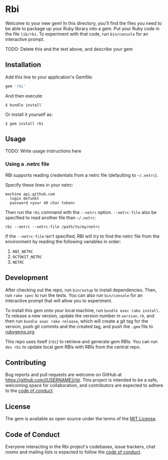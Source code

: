 # Rbi

Welcome to your new gem! In this directory, you'll find the files you need to be able to package up your Ruby library into a gem. Put your Ruby code in the file `lib/rbi`. To experiment with that code, run `bin/console` for an interactive prompt.

TODO: Delete this and the text above, and describe your gem

## Installation

Add this line to your application's Gemfile:

```ruby
gem 'rbi'
```

And then execute:

    $ bundle install

Or install it yourself as:

    $ gem install rbi

## Usage

TODO: Write usage instructions here

### Using a .netrc file

RBI supports reading credentials from a netrc file (defaulting to `~/.netrc`).

Specify these lines in your netrc:

```
machine api.github.com
  login defunkt
  password <your 40 char token>
```

Then run the `rbi` command with the `--netrc` option. `--netrc-file` also be specified to read another file than `~/.netrc`:

```
rbi --netrc --netrc-file /path/to/my/netrc
```

If the `--netrc-file` isn't specified, RBI will try to find the netrc file from the environment by reading the following variables in order:

1. `RBI_NETRC`
2. `OCTOKIT_NETRC`
3. `NETRC`

## Development

After checking out the repo, run `bin/setup` to install dependencies. Then, run `rake spec` to run the tests. You can also run `bin/console` for an interactive prompt that will allow you to experiment.

To install this gem onto your local machine, run `bundle exec rake install`. To release a new version, update the version number in `version.rb`, and then run `bundle exec rake release`, which will create a git tag for the version, push git commits and the created tag, and push the `.gem` file to [rubygems.org](https://rubygems.org).

This repo uses itself (`rbi`) to retrieve and generate gem RBIs. You can run `dev rbi` to update local gem RBIs with RBIs from the central repo.

## Contributing

Bug reports and pull requests are welcome on GitHub at https://github.com/[USERNAME]/rbi. This project is intended to be a safe, welcoming space for collaboration, and contributors are expected to adhere to the [code of conduct](https://github.com/[USERNAME]/rbi/blob/master/CODE_OF_CONDUCT.md).

## License

The gem is available as open source under the terms of the [MIT License](https://opensource.org/licenses/MIT).

## Code of Conduct

Everyone interacting in the Rbi project's codebases, issue trackers, chat rooms and mailing lists is expected to follow the [code of conduct](https://github.com/[USERNAME]/rbi/blob/master/CODE_OF_CONDUCT.md).
